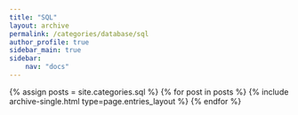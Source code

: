 ```yaml
---
title: "SQL"
layout: archive
permalink: /categories/database/sql
author_profile: true
sidebar_main: true
sidebar:
    nav: "docs"
---
```


{% assign posts = site.categories.sql %}
{% for post in posts %} {% include archive-single.html type=page.entries_layout %} {% endfor %}